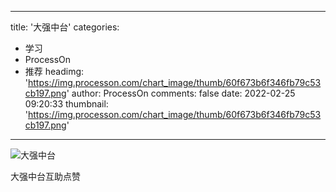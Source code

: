 
---
title: '大强中台'
categories: 
 - 学习
 - ProcessOn
 - 推荐
headimg: 'https://img.processon.com/chart_image/thumb/60f673b6f346fb79c53cb197.png'
author: ProcessOn
comments: false
date: 2022-02-25 09:20:33
thumbnail: 'https://img.processon.com/chart_image/thumb/60f673b6f346fb79c53cb197.png'
---

<div>   
<img class="thumb" alt="大强中台" src="https://img.processon.com/chart_image/thumb/60f673b6f346fb79c53cb197.png" referrerpolicy="no-referrer">
<p>大强中台互助点赞</p>  
</div>
            